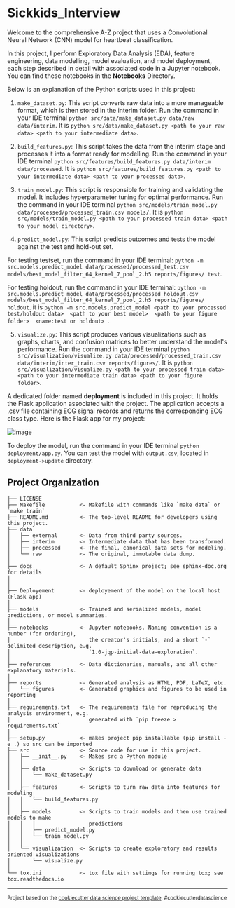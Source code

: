Sickkids_Interview
==============================

Welcome to the comprehensive A-Z project that uses a Convolutional Neural Network (CNN) model for heartbeat classification.

In this project, I perform Exploratory Data Analysis (EDA), feature engineering, data modelling, model evaluation, and model deployment, each step described in detail with associated code in a Jupyter notebook. You can find these notebooks in the **Notebooks** Directory.

Below is an explanation of the Python scripts used in this project:

1. ```make_dataset.py```: This script converts raw data into a more manageable format, which is then stored in the interim folder. Run the command in your IDE terminal ```python src/data/make_dataset.py data/raw data/interim```. It is ```python src/data/make_dataset.py <path to your raw data> <path to your intermediate data>```.

2. ```build_features.py```: This script takes the data from the interim stage and processes it into a format ready for modelling. Run the command in your IDE terminal ```python src/features/build_features.py data/interim data/processed```. It is ```python src/features/build_features.py <path to your intermediate data> <path to your processed data>```.

3. ```train_model.py```: This script is responsible for training and validating the model. It includes hyperparameter tuning for optimal performance. Run the command in your IDE terminal ```python src/models/train_model.py data/processed/processed_train.csv models/```. It is ```python src/models/train_model.py <path to your processed train data> <path to your model directory>```.

4. ```predict_model.py```: This script predicts outcomes and tests the model against the test and hold-out set.

For testing testset, run the command in your IDE terminal: ```python -m src.models.predict_model data/processed/processed_test.csv models/best_model_filter_64_kernel_7_pool_2.h5 reports/figures/ test```.

For testing holdout, run the command in your IDE terminal: ```python -m src.models.predict_model data/processed/processed_holdout.csv models/best_model_filter_64_kernel_7_pool_2.h5 reports/figures/ holdout```.
it is ```python -m src.models.predict_model <path to your processed test/holdout data>  <path to your best model>  <path to your figure folder>  <name:test or holdout> ```.

5. ```visualize.py```: This script produces various visualizations such as graphs, charts, and confusion matrices to better understand the model's performance.
Run the command in your IDE terminal ```python src/visualization/visualize.py data/processed/processed_train.csv data/interim/inter_train.csv reports/figures/```. It is ```python src/visualization/visualize.py <path to your processed train data> <path to your intermediate train data> <path to your figure folder>```.




A dedicated folder named **deployment** is included in this project. It holds the Flask application associated with the project. The application accepts a .csv file containing ECG signal records and returns the corresponding ECG class type. Here is the Flask app for my project:

![image](https://github.com/behdad13/Interview_Sick_kids/assets/58978680/8531b35a-8630-46f4-94f1-37903ce26595)

To deploy the model, run the command in your IDE terminal ```python deployment/app.py```. You can test the model with ```output.csv```, located in ```deployment->update``` directory.




Project Organization
------------

    ├── LICENSE
    ├── Makefile           <- Makefile with commands like `make data` or `make train`
    ├── README.md          <- The top-level README for developers using this project.
    ├── data
    │   ├── external       <- Data from third party sources.
    │   ├── interim        <- Intermediate data that has been transformed.
    │   ├── processed      <- The final, canonical data sets for modeling.
    │   └── raw            <- The original, immutable data dump.
    │
    ├── docs               <- A default Sphinx project; see sphinx-doc.org for details
    │
    │
    ├── Deployement        <- deployement of the model on the local host (Flask app)  
    │
    ├── models             <- Trained and serialized models, model predictions, or model summaries.
    │
    ├── notebooks          <- Jupyter notebooks. Naming convention is a number (for ordering),
    │                         the creator's initials, and a short `-` delimited description, e.g.
    │                         `1.0-jqp-initial-data-exploration`.
    │
    ├── references         <- Data dictionaries, manuals, and all other explanatory materials.
    │
    ├── reports            <- Generated analysis as HTML, PDF, LaTeX, etc.
    │   └── figures        <- Generated graphics and figures to be used in reporting
    │
    ├── requirements.txt   <- The requirements file for reproducing the analysis environment, e.g.
    │                         generated with `pip freeze > requirements.txt`
    │
    ├── setup.py           <- makes project pip installable (pip install -e .) so src can be imported
    ├── src                <- Source code for use in this project.
    │   ├── __init__.py    <- Makes src a Python module
    │   │
    │   ├── data           <- Scripts to download or generate data
    │   │   └── make_dataset.py
    │   │
    │   ├── features       <- Scripts to turn raw data into features for modeling
    │   │   └── build_features.py
    │   │
    │   ├── models         <- Scripts to train models and then use trained models to make
    │   │   │                 predictions
    │   │   ├── predict_model.py
    │   │   └── train_model.py
    │   │
    │   └── visualization  <- Scripts to create exploratory and results oriented visualizations
    │       └── visualize.py
    │
    └── tox.ini            <- tox file with settings for running tox; see tox.readthedocs.io


--------

<p><small>Project based on the <a target="_blank" href="https://drivendata.github.io/cookiecutter-data-science/">cookiecutter data science project template</a>. #cookiecutterdatascience</small></p>
